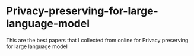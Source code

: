 # Privacy-preserving-for-large-language-model
This are the best papers that I collected from online for Privacy preserving for large language model
